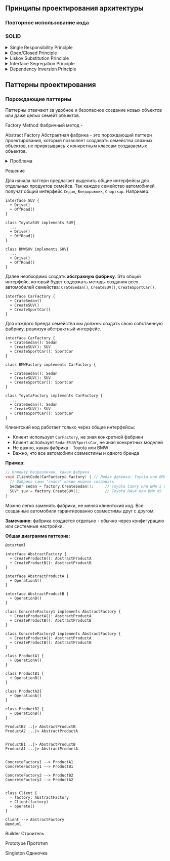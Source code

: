 
## Принципы проектирования архитектуры

### Повторное использование кода

###

### SOLID

<details>
<summary>
  Single Responsibility Principle
</summary>

**Принцип единственной ответственности** -
`класс должен быть ответственным только за одну конкретную функцию или задачу.`

Если класс решает много задач, то получается много связанного кода, что влечет плохую читабельность. Так же приходится изменять его каждый раз, когда одна из частей класса ломается. При этом есть риск сломать остальные части класса.

В классе `User` используется метод для сохранения в базу данных. При изменении работы с базами данных этот класс тоже будет изменен.

```plantuml
class User {
  - name
  - email
  + GetName()
  + GetEmail()
  + SaveToDatabase()
}
```

Решение: для базы данных создадим отдельный класс и пернесем сохранения пользователя в него.

```plantuml
class User {
  - name
  - email
  + GetName()
  + GetEmail()
}

class DataBase {
  ...
  + SaveToDatabase(User)
}

DataBase .> User
```

</details>

<details>
<summary>
  Open/Closed Principle
</summary>

**Принцип открытости/закрытости** -
`Расширяйте классы, но не изменяйте их первоначальный код`

**Открытый** - класс доступный для расширения. Есть возможность расширить набор его операций или добавить к нему новые поля, создав собсвенный подкласс.

**Закрытый** - класс с окончательно определенным интерфейсов, он не будет изменяться в будещем и готов для использования другими классами.

Если класс был окончательно написан и протестирован, в дальнейшем изменять его не желательно и если требуется расширение, то делать это только за счет добавления подклассов, не изменяя код родительского класса.

**Проблема:** Рассмотрим класс для обработки заказов, который содержит метод `GetShippingCost()`, рассчитывающий стоимость доставки. В текущей реализации при добавлении нового способа доставки приходится модифицировать этот метод, что нарушает принцип открытости/закрытости.

```plantuml
class Order {
  - shipping
  + GetTotal()
  + GetShippingCost()
}

note right of Order::GetShippingCost()
  if (shipping == "ground") {
    return 10; // 10 $
  }
  if (shipping == "air") {
    return 20; // 20 $
  }
end note

```

**Решение:** Вместо одного метода, который работает со всеми способами доставки, создадим отдельные классы `Ground` и `Air`, реализующие общий интерфейс доставки. Каждый класс будет самостоятельно рассчитывать стоимость доставки для своего способа. В классе `Order` мы будем вызывать методы этих классов доставки через общий интерфейс. Таким образом, при добавлении нового способа доставки в будущем достаточно будет создать соответствующий класс, реализующий этот интерфейс, без необходимости изменять существующие методы в классе `Order`.

```plantuml
class Order {
  - shipping: Shipping
  + GetTotal()
  + GetShippingCost()
}

interface Shipping {
  + GetCost()
}

class Ground {
  ...
  + GetCost()
}

class Air {
  ...
  + GetCost()
}

Order o-> Shipping
Shipping <|.. Air
Shipping <|.. Ground

note left of Order::GetShippingCost()
  return shipping.GetCost();
end note

note right of Air::GetCost()
  подсчитывает цену для заказов
end note

```


</details>

<details>
<summary>
  Liskov Substitution Principle
</summary>

**Принцип подстановки Лисков** -
`Подклассы должны дополнять, а не заменять функционал базового класса`.

Требования к переопределенным в подклассах методам:
<details>
<summary>
  Т1
</summary>

Типы параметров метода подкласса должны `совпадать` или быть более `абстрактными`, чем типы параметров базового метода.

**Пример:**
- Базовый класс содержит метод `AssignDriver(CarDriver d)`, который позволяет назначать водителей для автомобилей. Клиентский код всегда передает в метод водителя машины.
- **Хорошо:** Мы создали подкласс и переопределили метод назначения для любого водителя: `AssignDriver(Driver d)`. При передаче клиентским кодом водителя автомобиля новый метод сможет его назначить, ведь он умеет работать со всеми типами водителей.
- **Плохо:** Мы создали подкласс и переопределили метод только для гоночных водителей: `AssignDriver(RaceCarDriver d)`. Клиентский код все так же подаст обычного водителя. Но метод умеет работать только с гоночными водителями, и клиентский код сломается.

</details>

<details>
<summary>
  Т2
</summary>

Тип возвращаемого значения метода подкласса должен `совпадать` или быть `подтипом` возвращаемого значения базового метода.

Здесь все так же как и в первом требовании, но наоборот.

- **Базовый метод:** `GetUser(): User`. Клиентский код ожидает на выходе объект пользователя с базовыми полями _like_ и _email_.

- **Хорошо:** Метод подкласса: `GetUser(): AdminUser`. Клиентский код получит администратора, который является пользователем, но с дополнительными правами. Всё будет работать корректно.

- **Плохо:** Метод подкласса: `GetUser(): Object`. Клиентский код сломается, так как получит непонятный объект (возможно, строку или число), у которого нет полей _like_ и _email_, необходимых для работы.

</details>

<details>
<summary>
  Т3
</summary>

Метод подкласса не должен выбрасывать исключения, которые не свойственны базовому методу.

При переопределении метода нельзя выбрасывать новые типы исключений, которых нет в базовом методе. Клиентский код уже настроен на обработку конкретных исключений базового класса. Если подкласс добавит новое исключение, оно может не перехватиться и "уронить" клиентскую программу.

</details>

<details>
<summary>
  Т4
</summary>

Метод подкласса не должен ужесточать `пред-условие`.

Например, если базовый метод принимает любые целые числа, то подкласс не может ограничить работу только положительными значениями. Это нарушит ожидания клиентского кода.

</details>

<details>
<summary>
  Т5
</summary>

Метод подкласса не должен ослаблять `пост-условие`.

Если базовый метод гарантирует закрытие файлов после выполнения, то подкласс не может нарушать это обязательство, оставляя файлы открытыми. Клиентский код полагается на поведение базового класса и может некорректно завершить работу с висящими файловыми дескрипторами.

</details>

<details>
<summary>
  Т6
</summary>

Инварианты класса должны остаться без изменений.

**Инвариант** — это внутреннее правило объекта, которое никогда не нарушается. Например:

- У класса **Прямоугольник**: `ширина > 0 и высота > 0`
- У класса **Пользователь**: `email содержит "@"`
- У класса **КорзинаПокупок**: `общая_сумма >= 0`

Если базовый класс гарантирует, что у него `баланс >= 0`, то наследник не может разрешить отрицательный баланс. Все "правила жизни" объекта должны сохраняться.

</details>

<details>
<summary>
  Т7
</summary>

Подкласс не должен изменять значения приватных полей базового класса.

Это возможно в языке программирования Python, где нет четкой защиты полей.

</details>

</details>

<details>
<summary>
  Interface Segregation Principle
</summary>

Принцип разделения интерфейса -
`Клиенты не должны зависеть от методов, которые они не используют.`

"Толстые" интерфейсы необходимо разделять на более мелкие и специализированные, решающие конкретную задачу.

**Пример:**

Данным двум классам приходится реализовывать методы не относящиеся к их задачам. Для программиста нужны только методы для написания и тестирования кода, а для повара только метод готовки.

```plantuml
interface Worker {
  + Code()
  + Test()
  + Cooking()
}

class Programmer {
  + <color:green>Code()</color>
  + <color:green>Test()</color>
  + <color:red>Cooking()</color>
}

class Cook {
  + <color:red>Code()</color>
  + <color:red>Test()</color>
  + <color:green>Cooking()</color>
}

Worker <|.. Programmer
Worker <|.. Cook
```

Решение: разделим интерфейс `Worker` на тонкие `Coder`, `Tester` и `Chef`. Теперь классам не придется реализовывать лишние методы.

```plantuml
interface Coder {
  + Code()
}

interface Tester {
  + Test()
}

interface Chef {
  + Cooking()
}

class Programmer {
  + Code()
  + Test()
}

class Cook {
  + Cooking()
}

Coder <|.. Programmer
Tester <|.. Programmer
Chef <|.. Cook
```

</details>

<details>
<summary>
  Dependency Inversion Principle
</summary>

Принцип инверсии зависимостей -
`Классы верхних уровней не должны зависеть от классов нижних уровней. Оба должны зависеть от абстракций. Абстракции не должны зависеть от деталей. Детали должны зависеть от абстракций.`

Классы `нижнего уровня` — это исполнители: они выполняют конкретные поручения(сохранить данные, прочитать данные и т.д.), в то время как классы `верхнего уровня` — управленцы, которые координируют работу и реализуют бизнес-процессы.

Как реализовать принцип:

1. Определите интерфейс с операциями, которые бизнес-логика требует от низкоуровневых компонентов
2. Сделайте бизнес-логику зависимой от этого интерфейса, а не от конкретных реализаций — это создаёт гибкую связь
3. Обеспечьте соответствие низкоуровневых классов созданному интерфейсу — теперь они зависят от контракта, определённого бизнес-логикой

**Пример:**

Есть рабочий, который умеет работать только с одним конкретным станком. Если станок сломался и нужно поставить новый - рабочий не сможет с ним работать, потому что новый станок работает по-другому.

```plantuml
class Worker {
  + Work()
}

class OldMachine {
  + StartOldWay()
}

Worker -> OldMachine : умеет работать только так
```

Решение: создадим универсальный пульт управления. Теперь рабочий учится работать с пультом, а не со станком. Любой станок можно подключить к этому пульту.

```plantuml
class Worker {
  + Work()
}

interface Controller {
  + Start()
  + Stop()
}

class UniversalController implements Controller {
  + Start()
  + Stop()
}

class OldMachine {
  + StartOldWay()
}

class NewMachine {
  + StartNewWay()
}

Worker -> Controller
UniversalController --> OldMachine
UniversalController --> NewMachine
```

</details>

## Паттерны проектирования

### Порождающие паттерны

Паттерны отвечают за удобное и безопасное создание новых объектов или даже целых семейт объектов.

Factory Method
Фабричный метод -

Abstract Factory
Абстрактная фабрика - это порождающий паттерн проектирования, который позволяет создавать семейства связных объектов, не привязываясь к конкретным классам создаваемых объектов.

<details>
<summary>
  Проблема
</summary>

Представим, что мы пишем магазин автомобилей. Магазин занимается продажей семейства седанов, внедорожников, спорткаров от разных производителей: Toyota, BMW.

На ранних этапах наш код создания автомобилей будет выглядить вот так:

```cpp
Car* CreateSedan(string brand) {
  if (brand == "Toyota") {
    return new ToyotaSedan();
  } else if (brand == "BMW") {
    return new BMWSedan();
  }
}

Car* CreateSUV(string brand) {
  if (brand == "Toyota") {
    return new ToyotaSUV();
  } else if (brand == "BMW") {
    return new BMWSUV();
  }
}

Car* CreateSportsCar(string brand) {
  if (brand == "Toyota") {
    return new ToyotaSportsCar();
  } else if (brand == "BMW") {
    return new BMWSportsCar();
  }
}
```

**Какие проблемы возникают?**

1. Клиент заказывает автомобили `BMW`, но получает Седан(BMW 5 Series), Внедорожник(Toypta RAV4), Спорткар(BMW M8). Клиент растроится. А ошибка произошла во время создания автомобилей:

```cpp
Car* sedan = CreateSedan("BMW");      // BMW 5 Series
Car* suv = CreateSUV("Toyota");       // Toypta RAV4 - ОШИБКА!
Car* sports = CreateSportsCar("BMW"); // BMW M8
```

2. Если мы захотим расширить парк машин, то придется изменять существующий код создания авто.
3. Дублирование кода.

</details>

<!-- <details>
<summary> -->
  Решение
<!-- </summary> -->

Для начала паттерн предлагает выделить общие интерфейсы для отдельных продуктов семейсв. Так каждое семейство автомобилей получат общий интерфейс `Седан`, `Внедорожник`, `Спорткар`. Например:

```plantuml
interface SUV {
  + Drive()
  + OffRoad()
}

class ToyotaSUV implements SUV{
  ...
  + Drive()
  + OffRoad()
}

class BMWSUV implements SUV{
  ...
  + Drive()
  + OffRoad()
}
```

Далее необходимо создать **абстракную фабрику**. Это общий интерфейс, который будет содержать методы создания всех автомобилей семейства: `CrateSedan()`, `CreateSUV()`, `CreateSportCar()`.

```plantuml
interface CarFactory {
  + CrateSedan()
  + CreateSUV()
  + CreateSportCar()
}
```

Для каждого бренда семейства мы должны создать свою собственную фабрику, реализуя абстрактный интерфейс.

```plantuml
interface CarFactory {
  + CrateSedan(): Sedan
  + CreateSUV(): SUV
  + CreateSportCar(): SportCar
}

class BMWFactory implements CarFactory {
  ...
  + CrateSedan(): Sedan
  + CreateSUV(): SUV
  + CreateSportCar(): SportCar
}

class ToyotaFactory implements CarFactory {
  ...
  + CrateSedan(): Sedan
  + CreateSUV(): SUV
  + CreateSportCar(): SportCar
}
```

Клиентский код работает только через общие интерфейсы:

- Клиент использует `CarFactory`, не зная конкретной фабрики
- Клиент использует `Sedan`/`SUV`/`SportsCar`, не зная конкретных моделей
- Не важно, какая фабрика - Toyota или BMW
- Важно, что все автомобили совместимы и одного бренда

**Пример:**

```cpp
// Клиенту безразлично, какая фабрика
void ClientCode(CarFactory& factory) { // Любая фабрика: Toyota или BMW
  // Фабрика сама "знает" какие модели создавать
  Sedan* sedan = factory.CreateSedan();     // Toyota Camry или BMW 5 Series
  SUV* suv = factory.CreateSUV();           // Toyota RAV4 или BMW X5
}
```

Можно легко заменять фабрики, не меняя клиентский код. Все созданные автомобили гарантированно совместимы друг с другом.

**Замечание:** фабрика создается отдельно - обычно через конфигурацию или системные настройки.

**Общая диаграмма паттерна:**

```plantuml
@startuml

interface AbstractFactory {
  + CreateProductA(): AbstractProductA
  + CreateProductB(): AbstractProductB
}

interface AbstractProductA {
  + OperationA()
}

interface AbstractProductB {
  + OperationB()
}

class ConcreteFactory1 implements AbstractFactory {
  + CreateProductA(): AbstractProductA
  + CreateProductB(): AbstractProductB
}

class ConcreteFactory2 implements AbstractFactory {
  + CreateProductA(): AbstractProductA
  + CreateProductB(): AbstractProductB
}

class ProductA1 {
  + OperationA()
}

class ProductB1 {
  + OperationB()
}

class ProductA2{
  + OperationA()
}

class ProductB2 {
  + OperationB()
}

ProductB2 ..|> AbstractProductB
ProductA2 ...|> AbstractProductA


ProductB1 ..|> AbstractProductB
ProductA1 ...|> AbstractProductA


ConcreteFactory1 --> ProductA1
ConcreteFactory1 --> ProductB1

ConcreteFactory2 --> ProductB2
ConcreteFactory2 --> ProductA2


class Client {
  - factory: AbstractFactory
  + Client(factory)
  + operate()
}

Client --> AbstractFactory
@enduml
```

</details>

Builder
Строитель

Prototype
Прототип

Singleton
Одиночка

